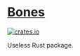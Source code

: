 # [Bones](https://github.com/kafji/bones)

[![crates.io](https://img.shields.io/crates/v/bones)](https://crates.io/crates/bones)

Useless Rust package.
